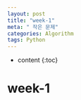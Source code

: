 ```yaml
---
layout: post
title: "week-1"
meta: " 작은 문제"
categories: Algorithm
tags: Python
---
```

* content
{:toc}

# week-1

